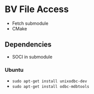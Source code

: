 # BV File Access

 * Fetch submodule
 * CMake

## Dependencies

 * SOCI in submodule

### Ubuntu

 * `sudo apt-get install unixodbc-dev` 
 * `sudo apt-get install odbc-mdbtools`


